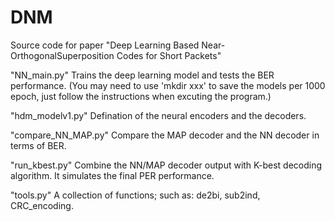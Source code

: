 # DNM
Source code for paper "Deep Learning Based Near-OrthogonalSuperposition Codes for Short Packets"

"NN_main.py"
Trains the deep learning model and tests the BER performance.
(You may need to use 'mkdir xxx' to save the models per 1000 epoch, just follow the
instructions when excuting the program.)

"hdm_modelv1.py"
Defination of the neural encoders and the decoders.

"compare_NN_MAP.py"
Compare the MAP decoder and the NN decoder in terms of BER.

"run_kbest.py"
Combine the NN/MAP decoder output with K-best decoding algorithm.
It simulates the final PER performance.

"tools.py"
A collection of functions; such as: de2bi, sub2ind, CRC_encoding. 
